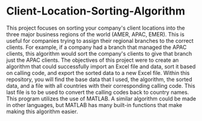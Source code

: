 # Client-Location-Sorting-Algorithm
This project focuses on sorting your company's client locations into the three major business regions of the world (AMER, APAC, EMER). This is useful for companies trying to assign their regional branches to the correct clients. For example, if a company had a branch that managed the APAC clients, this algorithm would sort the company's clients to give that branch just the APAC clients. The objectives of this project were to create an algorithm that could successfully import an Excel file and data, sort it based on calling code, and export the sorted data to a new Excel file. Within this repository, you will find the base data that I used, the algorithm, the sorted data, and a file with all countries with their corresponding calling code. This last file is to be used to convert the calling codes back to country names. This program utilizes the use of MATLAB. A similar algorithm could be made in other languages, but MATLAB has many built-in functions that make making this algorithm easier.
